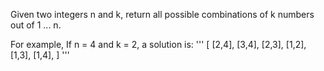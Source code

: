 Given two integers n and k, return all possible combinations of k numbers out of 1 ... n.

For example,
If n = 4 and k = 2, a solution is:
'''
[
  [2,4],
  [3,4],
  [2,3],
  [1,2],
  [1,3],
  [1,4],
]
'''